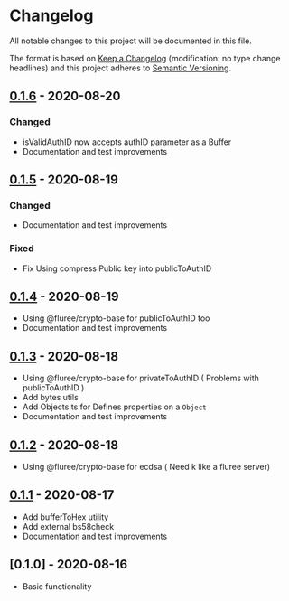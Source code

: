 # Changelog

All notable changes to this project will be documented in this file.

The format is based on [Keep a Changelog](http://keepachangelog.com/en/1.0.0/)
(modification: no type change headlines) and this project adheres to
[Semantic Versioning](http://semver.org/spec/v2.0.0.html).

## [0.1.6] - 2020-08-20

### Changed

- isValidAuthID now accepts authID parameter as a Buffer
- Documentation and test improvements

[0.1.6]: https://github.com/StylusFrost/flureejs-utils/compare/v0.1.5...v0.1.6

## [0.1.5] - 2020-08-19

### Changed

- Documentation and test improvements

### Fixed

- Fix Using compress Public key into publicToAuthID

[0.1.5]: https://github.com/StylusFrost/flureejs-utils/compare/v0.1.4...v0.1.5

## [0.1.4] - 2020-08-19

- Using @fluree/crypto-base for publicToAuthID too
- Documentation and test improvements

[0.1.4]: https://github.com/StylusFrost/flureejs-utils/compare/v0.1.3...v0.1.4

## [0.1.3] - 2020-08-18

- Using @fluree/crypto-base for privateToAuthID ( Problems with publicToAuthID )
- Add bytes utils
- Add Objects.ts for Defines properties on a `Object`
- Documentation and test improvements

[0.1.3]: https://github.com/StylusFrost/flureejs-utils/compare/v0.1.2...v0.1.3

## [0.1.2] - 2020-08-18

- Using @fluree/crypto-base for ecdsa ( Need k like a fluree server)

[0.1.2]: https://github.com/StylusFrost/flureejs-utils/compare/v0.1.1...v0.1.2

## [0.1.1] - 2020-08-17

- Add bufferToHex utility
- Add external bs58check
- Documentation and test improvements

[0.1.1]: https://github.com/StylusFrost/flureejs-utils/compare/v0.1.0...v0.1.1

## [0.1.0] - 2020-08-16

- Basic functionality
